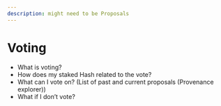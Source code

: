 ```yaml
---
description: might need to be Proposals
---
```


# Voting

* What is voting?
* How does my staked Hash related to the vote?
* What can I vote on? \(List of past and current proposals \(Provenance explorer\)\)
* What if I don’t vote?

